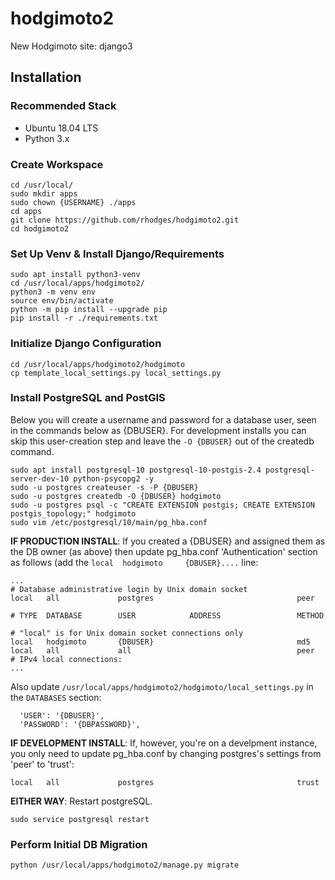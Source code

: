 # hodgimoto2
New Hodgimoto site: django3

## Installation

### Recommended Stack
* Ubuntu 18.04 LTS
* Python 3.x

### Create Workspace
```
cd /usr/local/
sudo mkdir apps
sudo chown {USERNAME} ./apps
cd apps
git clone https://github.com/rhodges/hodgimoto2.git
cd hodgimoto2
```

### Set Up Venv & Install Django/Requirements
```
sudo apt install python3-venv
cd /usr/local/apps/hodgimoto2/
python3 -m venv env
source env/bin/activate
python -m pip install --upgrade pip
pip install -r ./requirements.txt
```

### Initialize Django Configuration
```
cd /usr/local/apps/hodgimoto2/hodgimoto
cp template_local_settings.py local_settings.py
```

### Install PostgreSQL and PostGIS
Below you will create a username and password for a database user, seen in the commands below as {DBUSER}.
For development installs you can skip this user-creation step and leave the `-O {DBUSER}` out of the createdb command.
```
sudo apt install postgresql-10 postgresql-10-postgis-2.4 postgresql-server-dev-10 python-psycopg2 -y
sudo -u postgres createuser -s -P {DBUSER}
sudo -u postgres createdb -O {DBUSER} hodgimoto
sudo -u postgres psql -c "CREATE EXTENSION postgis; CREATE EXTENSION postgis_topology;" hodgimoto
sudo vim /etc/postgresql/10/main/pg_hba.conf
```
**IF PRODUCTION INSTALL**:
If you created a {DBUSER} and assigned them as the DB owner (as above) then update pg_hba.conf 'Authentication' section as follows (add the `local  hodgimoto     {DBUSER}....` line:
```
...
# Database administrative login by Unix domain socket
local   all             postgres                                peer

# TYPE  DATABASE        USER            ADDRESS                 METHOD

# "local" is for Unix domain socket connections only
local   hodgimoto       {DBUSER}                                md5
local   all             all                                     peer
# IPv4 local connections:
...
```
Also update `/usr/local/apps/hodgimoto2/hodgimoto/local_settings.py` in the `DATABASES` section:
```
  'USER': '{DBUSER}',
  'PASSWORD': '{DBPASSWORD}',
```
**IF DEVELOPMENT INSTALL**:
If, however, you're on a develpment instance, you only need to update pg_hba.conf by changing postgres's settings from 'peer' to 'trust':
```
local   all             postgres                                trust
```

**EITHER WAY**: 
Restart postgreSQL.
```
sudo service postgresql restart
```

### Perform Initial DB Migration
```
python /usr/local/apps/hodgimoto2/manage.py migrate
```
 
